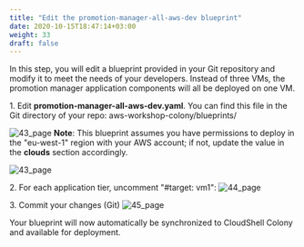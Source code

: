 ```yaml
---
title: "Edit the promotion-manager-all-aws-dev blueprint​"
date: 2020-10-15T18:47:14+03:00
weight: 33
draft: false
---
```

In this step, you will edit a blueprint provided in your Git repository and modify it to meet the needs of your developers. Instead of three VMs, the promotion manager application components will all be deployed on one VM.

1\. Edit __promotion-manager-all-aws-dev.yaml__. You can find this file in the Git directory of your repo:
aws-workshop-colony/blueprints/

![43_page](/images/module1/edit_bp_git.png)
__Note__: This blueprint assumes you have permissions to deploy in the "eu-west-1" region with your AWS account; if not, update the value in the __clouds__ section accordingly.

![43_page](/images/module1/pm_bp_view.png)

2\. For each application tier, uncomment "#target: vm1​":
![44_page](/images/module1/44_page.png)

3\. Commit your changes (Git)
![45_page](/images/module1/45_page.png)

Your blueprint will now automatically be synchronized to CloudShell Colony and available for deployment.
